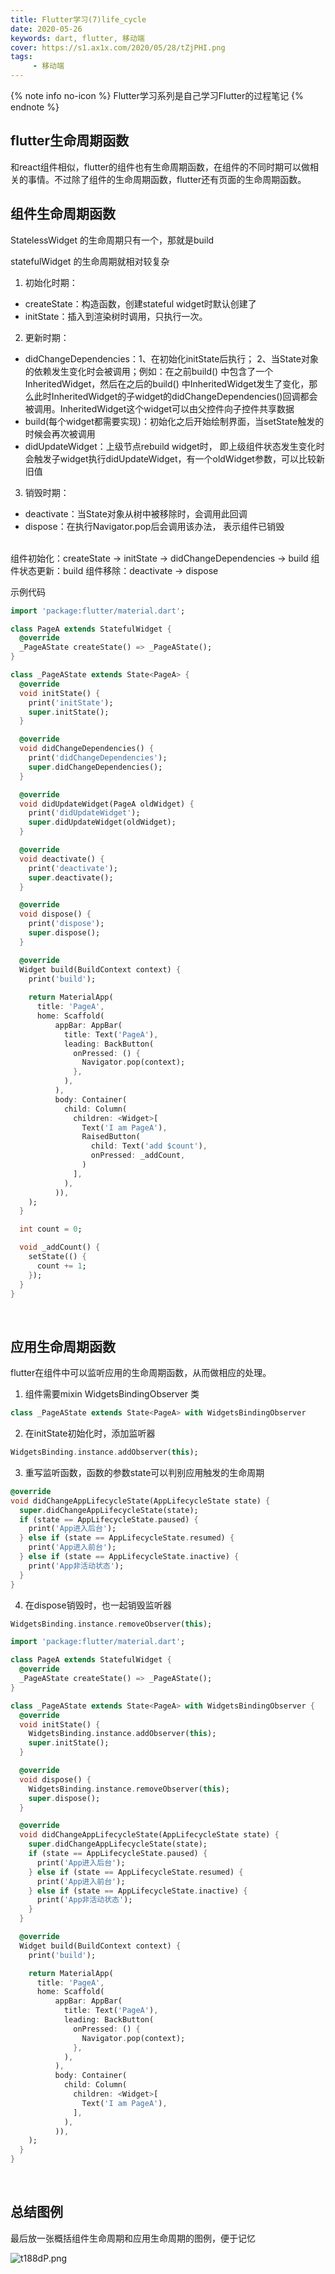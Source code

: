 ```yaml
---
title: Flutter学习(7)life_cycle
date: 2020-05-26
keywords: dart, flutter, 移动端
cover: https://s1.ax1x.com/2020/05/28/tZjPHI.png
tags:
     - 移动端
---
```



{% note info no-icon %}
Flutter学习系列是自己学习Flutter的过程笔记
{% endnote %}

## flutter生命周期函数

和react组件相似，flutter的组件也有生命周期函数，在组件的不同时期可以做相关的事情。不过除了组件的生命周期函数，flutter还有页面的生命周期函数。
<br/>


## 组件生命周期函数

StatelessWidget 的生命周期只有一个，那就是build

statefulWidget 的生命周期就相对较复杂

1. 初始化时期：
  - createState：构造函数，创建stateful widget时默认创建了
  - initState：插入到渲染树时调用，只执行一次。

2. 更新时期：
  - didChangeDependencies：1、在初始化initState后执行； 2、当State对象的依赖发生变化时会被调用；例如：在之前build() 中包含了一个InheritedWidget，然后在之后的build() 中InheritedWidget发生了变化，那么此时InheritedWidget的子widget的didChangeDependencies()回调都会被调用。InheritedWidget这个widget可以由父控件向子控件共享数据
  - build(每个widget都需要实现)：初始化之后开始绘制界面，当setState触发的时候会再次被调用
  - didUpdateWidget：上级节点rebuild widget时， 即上级组件状态发生变化时会触发子widget执行didUpdateWidget，有一个oldWidget参数，可以比较新旧值

3. 销毁时期：
  - deactivate：当State对象从树中被移除时，会调用此回调
  - dispose：在执行Navigator.pop后会调用该办法， 表示组件已销毁

<br/>
组件初始化：createState -> initState -> didChangeDependencies -> build
组件状态更新：build
组件移除：deactivate -> dispose
<br/>

示例代码
```dart
import 'package:flutter/material.dart';

class PageA extends StatefulWidget {
  @override
  _PageAState createState() => _PageAState();
}

class _PageAState extends State<PageA> {
  @override
  void initState() {
    print('initState');
    super.initState();
  }

  @override
  void didChangeDependencies() {
    print('didChangeDependencies');
    super.didChangeDependencies();
  }

  @override
  void didUpdateWidget(PageA oldWidget) {
    print('didUpdateWidget');
    super.didUpdateWidget(oldWidget);
  }

  @override
  void deactivate() {
    print('deactivate');
    super.deactivate();
  }

  @override
  void dispose() {
    print('dispose');
    super.dispose();
  }

  @override
  Widget build(BuildContext context) {
    print('build');
    
    return MaterialApp(
      title: 'PageA',
      home: Scaffold(
          appBar: AppBar(
            title: Text('PageA'),
            leading: BackButton(
              onPressed: () {
                Navigator.pop(context);
              },
            ),
          ),
          body: Container(
            child: Column(
              children: <Widget>[
                Text('I am PageA'),
                RaisedButton(
                  child: Text('add $count'),
                  onPressed: _addCount,
                )
              ],
            ),
          )),
    );
  }

  int count = 0;

  void _addCount() {
    setState(() {
      count += 1;
    });
  }
}
```
<br/>


## 应用生命周期函数

flutter在组件中可以监听应用的生命周期函数，从而做相应的处理。

1. 组件需要mixin WidgetsBindingObserver 类
  ```dart
  class _PageAState extends State<PageA> with WidgetsBindingObserver
  ```
2. 在initState初始化时，添加监听器
  ```dart
  WidgetsBinding.instance.addObserver(this);
  ```
3. 重写监听函数，函数的参数state可以判别应用触发的生命周期
  ```dart
  @override
  void didChangeAppLifecycleState(AppLifecycleState state) {
    super.didChangeAppLifecycleState(state);
    if (state == AppLifecycleState.paused) {
      print('App进入后台');
    } else if (state == AppLifecycleState.resumed) {
      print('App进入前台');
    } else if (state == AppLifecycleState.inactive) {
      print('App非活动状态');
    }
  }
  ```
4. 在dispose销毁时，也一起销毁监听器
  ```dart
  WidgetsBinding.instance.removeObserver(this);
  ```

```dart
import 'package:flutter/material.dart';

class PageA extends StatefulWidget {
  @override
  _PageAState createState() => _PageAState();
}

class _PageAState extends State<PageA> with WidgetsBindingObserver {
  @override
  void initState() {
    WidgetsBinding.instance.addObserver(this);
    super.initState();
  }

  @override
  void dispose() {
    WidgetsBinding.instance.removeObserver(this);
    super.dispose();
  }

  @override
  void didChangeAppLifecycleState(AppLifecycleState state) {
    super.didChangeAppLifecycleState(state);
    if (state == AppLifecycleState.paused) {
      print('App进入后台');
    } else if (state == AppLifecycleState.resumed) {
      print('App进入前台');
    } else if (state == AppLifecycleState.inactive) {
      print('App非活动状态');
    }
  }

  @override
  Widget build(BuildContext context) {
    print('build');

    return MaterialApp(
      title: 'PageA',
      home: Scaffold(
          appBar: AppBar(
            title: Text('PageA'),
            leading: BackButton(
              onPressed: () {
                Navigator.pop(context);
              },
            ),
          ),
          body: Container(
            child: Column(
              children: <Widget>[
                Text('I am PageA'),
              ],
            ),
          )),
    );
  }
}
```
<br/>


## 总结图例

最后放一张概括组件生命周期和应用生命周期的图例，便于记忆

![t188dP.png](https://s1.ax1x.com/2020/05/31/t188dP.png)